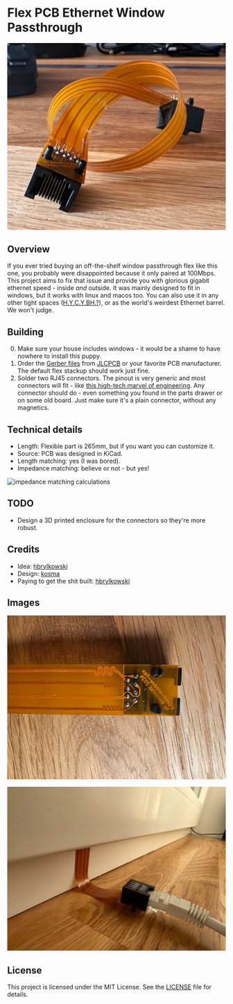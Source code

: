 # Flex PCB Ethernet Window Passthrough

![Main flex photo](photos/img.jpg)

## Overview

If you ever tried buying an off-the-shelf window passthrough flex like this one, you probably were disappointed because it only paired at 100Mbps.
This project aims to fix that issue and provide you with glorious gigabit ethernet speed - inside *and* outside.
It was mainly designed to fit in windows, but it works with linux and macos too.
You can also use it in any other tight spaces ([H.Y.C.Y.BH.?](https://www.youtube.com/watch?v=--9kqhzQ-8Q)),
or as the world's weirdest Ethernet barrel. We won't judge. 

## Building

0. Make sure your house includes windows - it would be a shame to have nowhere to install this puppy.
1. Order the [Gerber files](production/gigabit-window-flex.zip) from [JLCPCB](https://jlcpcb.com/)
   or your favorite PCB manufacturer. The default flex stackup should work just fine.
2. Solder two RJ45 connectors. The pinout is very generic and most connectors will fit - like
   [this high-tech marvel of engineering](https://www.tme.eu/pl/details/rj45g/zlacza-rj/connfly/ds1134-05-s80bx/).
   Any connector should do - even something you found in the parts drawer or on some old board.
   Just make sure it's a plain connector, without any magnetics.

## Technical details

- Length: Flexible part is 265mm, but if you want you can customize it.
- Source: PCB was designed in KiCad.
- Length matching: yes (I was bored).
- Impedance matching: believe or not - but yes!

![impedance matching calculations](impedance.png)

## TODO

- Design a 3D printed enclosure for the connectors so they're more robust.

## Credits

- Idea: [hbrylkowski](https://github.com/hbrylkowski)
- Design: [kosma](https://github.com/kosma)
- Paying to get the shit built: [hbrylkowski](https://github.com/hbrylkowski)

## Images

![traces near plug closeup phot](photos/img_1.jpg)

![possible application photo](photos/img_2.jpg)

## License

This project is licensed under the MIT License. See the [LICENSE](LICENSE.md) file for details.
